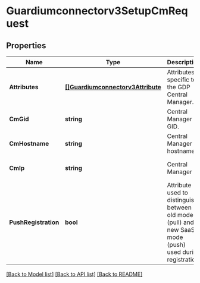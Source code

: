 # Guardiumconnectorv3SetupCmRequest

## Properties
Name | Type | Description | Notes
------------ | ------------- | ------------- | -------------
**Attributes** | [**[]Guardiumconnectorv3Attribute**](guardiumconnectorv3Attribute.md) | Attributes specific to the GDP Central Manager. | [optional] [default to null]
**CmGid** | **string** | Central Manager GID. | [optional] [default to null]
**CmHostname** | **string** | Central Manager hostname. | [optional] [default to null]
**CmIp** | **string** | Central Manager IP. | [optional] [default to null]
**PushRegistration** | **bool** | Attribute used to distinguish between old mode (pull) and new SaaS mode (push) used during registration. | [optional] [default to null]

[[Back to Model list]](../README.md#documentation-for-models) [[Back to API list]](../README.md#documentation-for-api-endpoints) [[Back to README]](../README.md)

